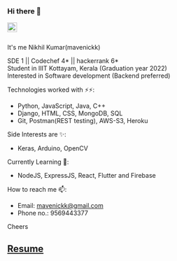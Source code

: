 ### Hi there 👋
<a href="https://www.linkedin.com/in/mavenickk/">
  <img align="left" alt="Akshay Saini - LinkedIn" width="22px" src="https://cdn.jsdelivr.net/npm/simple-icons@v3/icons/linkedin.svg"/>
</a>
<br />
<br />
<!--
**mavenickk/mavenickk** is a ✨ _special_ ✨ repository because its `README.md` (this file) appears on your GitHub profile.
<--
- 🔭 I’m currently working on ...
- 🌱 I’m currently learning ...
- 👯 I’m looking to collaborate on ...
- 🤔 I’m looking for help with ...
- 💬 Ask me about ...
- 📫 How to reach me: ...
- 😄 Pronouns: ...
- ⚡ Fun fact: ...
-->

It's me Nikhil Kumar(mavenickk)

SDE 1 || Codechef 4* || hackerrank 6*<br />
Student in IIIT Kottayam, Kerala (Graduation year 2022)<br />
Interested in Software development (Backend preferred)<br />

Technologies worked with ⚡⚡:<br />
- Python, JavaScript, Java, C++<br />
- Django, HTML, CSS, MongoDB, SQL<br />
- Git, Postman(REST testing), AWS-S3, Heroku

Side Interests are ✨:<br />
- Keras, Arduino, OpenCV
  
Currently Learning 🌱:<br />
- NodeJS, ExpressJS, React, Flutter and Firebase

How to reach me 📫:<br />
- Email: mavenickk@gmail.com<br />
- Phone no.: 9569443377<br />

Cheers


## [Resume](https://drive.google.com/file/d/1sZ5srwKwI34-KRLIW4281AlnIdZub5ES/view)  
<!--<img alt="GIF" src="https://miro.medium.com/max/875/1*Urc28sbnORGOW5oyohQ06g.gif" width="400px" />-->
